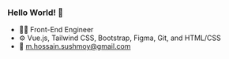 ### Hello World! 👋

- 👨‍💻 Front-End Engineer
- ⚙️ Vue.js, Tailwind CSS, Bootstrap, Figma, Git, and HTML/CSS
- 📧 m.hossain.sushmoy@gmail.com
